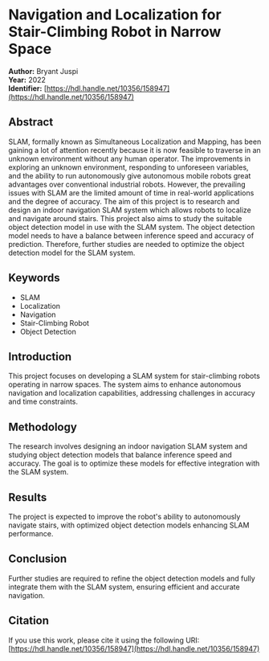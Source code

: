 # Navigation and Localization for Stair-Climbing Robot in Narrow Space

**Author:** Bryant Juspi  
**Year:** 2022  
**Identifier:** [https://hdl.handle.net/10356/158947](https://hdl.handle.net/10356/158947)

## Abstract
SLAM, formally known as Simultaneous Localization and Mapping, has been gaining a lot of attention recently because it is now feasible to traverse in an unknown environment without any human operator. The improvements in exploring an unknown environment, responding to unforeseen variables, and the ability to run autonomously give autonomous mobile robots great advantages over conventional industrial robots. However, the prevailing issues with SLAM are the limited amount of time in real-world applications and the degree of accuracy. The aim of this project is to research and design an indoor navigation SLAM system which allows robots to localize and navigate around stairs. This project also aims to study the suitable object detection model in use with the SLAM system. The object detection model needs to have a balance between inference speed and accuracy of prediction. Therefore, further studies are needed to optimize the object detection model for the SLAM system.

## Keywords
- SLAM
- Localization
- Navigation
- Stair-Climbing Robot
- Object Detection

## Introduction
This project focuses on developing a SLAM system for stair-climbing robots operating in narrow spaces. The system aims to enhance autonomous navigation and localization capabilities, addressing challenges in accuracy and time constraints.

## Methodology
The research involves designing an indoor navigation SLAM system and studying object detection models that balance inference speed and accuracy. The goal is to optimize these models for effective integration with the SLAM system.

## Results
The project is expected to improve the robot's ability to autonomously navigate stairs, with optimized object detection models enhancing SLAM performance.

## Conclusion
Further studies are required to refine the object detection models and fully integrate them with the SLAM system, ensuring efficient and accurate navigation.

## Citation
If you use this work, please cite it using the following URI:  
[https://hdl.handle.net/10356/158947](https://hdl.handle.net/10356/158947)